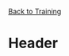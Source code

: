<!-- TITLE: 201 - Documents / Playlists -->
<!-- SUBTITLE: Let the *creation* juices begin to flow -->

[Back to Training](/media/training)
# Header